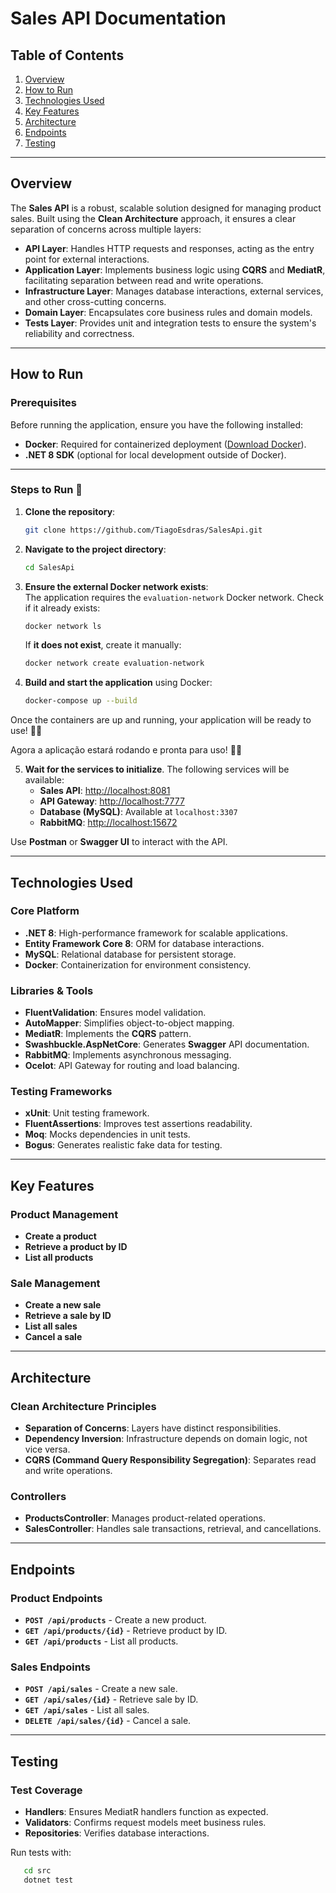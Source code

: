 # Sales API Documentation

## Table of Contents
1. [Overview](#overview)
2. [How to Run](#how-to-run)
3. [Technologies Used](#technologies-used)
4. [Key Features](#key-features)
5. [Architecture](#architecture)
6. [Endpoints](#endpoints)
7. [Testing](#testing)

---

## Overview

The **Sales API** is a robust, scalable solution designed for managing product sales. Built using the **Clean Architecture** approach, it ensures a clear separation of concerns across multiple layers:

- **API Layer**: Handles HTTP requests and responses, acting as the entry point for external interactions.
- **Application Layer**: Implements business logic using **CQRS** and **MediatR**, facilitating separation between read and write operations.
- **Infrastructure Layer**: Manages database interactions, external services, and other cross-cutting concerns.
- **Domain Layer**: Encapsulates core business rules and domain models.
- **Tests Layer**: Provides unit and integration tests to ensure the system's reliability and correctness.

---

## How to Run

### Prerequisites
Before running the application, ensure you have the following installed:
- **Docker**: Required for containerized deployment ([Download Docker](https://www.docker.com/get-started)).
- **.NET 8 SDK** (optional for local development outside of Docker).

---

### **Steps to Run** 🚀  

1. **Clone the repository**:  
   ```bash
   git clone https://github.com/TiagoEsdras/SalesApi.git
   ```

2. **Navigate to the project directory**:  
   ```bash
   cd SalesApi
   ```
3. **Ensure the external Docker network exists**:  
   The application requires the `evaluation-network` Docker network. Check if it already exists:  
   ```bash
   docker network ls
   ```  
   If **it does not exist**, create it manually:  
   ```bash
   docker network create evaluation-network
   ```
4. **Build and start the application** using Docker:  
   ```bash
   docker-compose up --build
   ```  

Once the containers are up and running, your application will be ready to use! 🚀🔥

Agora a aplicação estará rodando e pronta para uso! 🚀🔥

5. **Wait for the services to initialize**. The following services will be available:
   - **Sales API**: [http://localhost:8081](http://localhost:8081)
   - **API Gateway**: [http://localhost:7777](http://localhost:7777)
   - **Database (MySQL)**: Available at `localhost:3307`
   - **RabbitMQ**: [http://localhost:15672](http://localhost:15672)

Use **Postman** or **Swagger UI** to interact with the API.

---

## Technologies Used

### Core Platform
- **.NET 8**: High-performance framework for scalable applications.
- **Entity Framework Core 8**: ORM for database interactions.
- **MySQL**: Relational database for persistent storage.
- **Docker**: Containerization for environment consistency.

### Libraries & Tools
- **FluentValidation**: Ensures model validation.
- **AutoMapper**: Simplifies object-to-object mapping.
- **MediatR**: Implements the **CQRS** pattern.
- **Swashbuckle.AspNetCore**: Generates **Swagger** API documentation.
- **RabbitMQ**: Implements asynchronous messaging.
- **Ocelot**: API Gateway for routing and load balancing.

### Testing Frameworks
- **xUnit**: Unit testing framework.
- **FluentAssertions**: Improves test assertions readability.
- **Moq**: Mocks dependencies in unit tests.
- **Bogus**: Generates realistic fake data for testing.

---

## Key Features

### Product Management
- **Create a product**
- **Retrieve a product by ID**
- **List all products**

### Sale Management
- **Create a new sale**
- **Retrieve a sale by ID**
- **List all sales**
- **Cancel a sale**

---

## Architecture

### Clean Architecture Principles
- **Separation of Concerns**: Layers have distinct responsibilities.
- **Dependency Inversion**: Infrastructure depends on domain logic, not vice versa.
- **CQRS (Command Query Responsibility Segregation)**: Separates read and write operations.

### Controllers
- **ProductsController**: Manages product-related operations.
- **SalesController**: Handles sale transactions, retrieval, and cancellations.

---

## Endpoints

### Product Endpoints
- **`POST /api/products`** - Create a new product.
- **`GET /api/products/{id}`** - Retrieve product by ID.
- **`GET /api/products`** - List all products.

### Sales Endpoints
- **`POST /api/sales`** - Create a new sale.
- **`GET /api/sales/{id}`** - Retrieve sale by ID.
- **`GET /api/sales`** - List all sales.
- **`DELETE /api/sales/{id}`** - Cancel a sale.
---

## Testing

### Test Coverage
- **Handlers**: Ensures MediatR handlers function as expected.
- **Validators**: Confirms request models meet business rules.
- **Repositories**: Verifies database interactions.

Run tests with:
```bash
   cd src
   dotnet test
```

